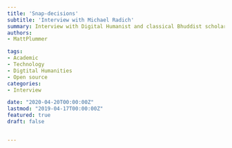 ```yaml
---
title: 'Snap-decisions'
subtitle: 'Interview with Michael Radich'
summary: Interview with Digital Humanist and classical Bhuddist scholar Michael Radich on using computational processes to enhance research.
authors:
- MattPlummer

tags:
- Academic
- Technology
- Digtital Humanities
- Open source
categories:
- Interview

date: "2020-04-20T00:00:00Z"
lastmod: "2019-04-17T00:00:00Z"
featured: true
draft: false


---
```

